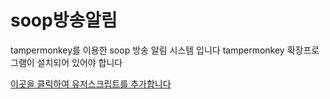 # soop방송알림
tampermonkey를 이용한 soop 방송 알림 시스템 입니다
tampermonkey 확장프로그램이 설치되어 있어야 합니다

[이곳을 클릭하여 유저스크립트를 추가합니다](https://github.com/qxs0000/sooplive-alert/raw/refs/heads/main/main.user.js)
